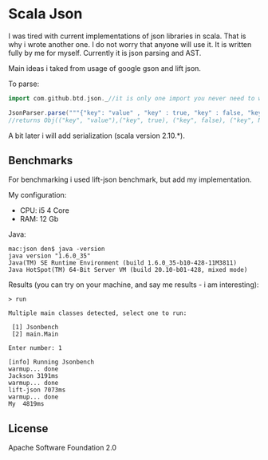 Scala Json
========
I was tired with current implementations of json libraries in scala. That is why i wrote another one. I do not worry that anyone will use it. It is written fully by me for myself.
Currently it is json parsing and AST.

Main ideas i taked from usage of google gson and lift json.

To parse:
```scala
import com.github.btd.json._//it is only one import you never need to work with this library

JsonParser.parse("""{"key": "value" , "key" : true, "key" : false, "key" : null, "key" : [], "key" : {}}""")
//returns Obj(("key", "value"),("key", true), ("key", false), ("key", Null), ("key", Arr()), ("key", Obj()))
```

A bit later i will add serialization (scala version 2.10.*).


Benchmarks
----------
For benchmarking i used lift-json benchmark, but add my implementation.

My configuration:

* CPU: i5 4 Core
* RAM: 12 Gb

Java:
```
mac:json den$ java -version
java version "1.6.0_35"
Java(TM) SE Runtime Environment (build 1.6.0_35-b10-428-11M3811)
Java HotSpot(TM) 64-Bit Server VM (build 20.10-b01-428, mixed mode)
```

Results (you can try on your machine, and say me results - i am interesting):
```
> run

Multiple main classes detected, select one to run:

 [1] Jsonbench
 [2] main.Main

Enter number: 1

[info] Running Jsonbench 
warmup... done
Jackson 3191ms
warmup... done
lift-json 7073ms
warmup... done
My  4819ms
```

License
-------
Apache Software Foundation 2.0